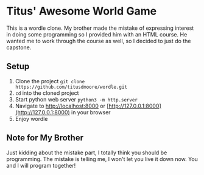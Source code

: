 # Titus' Awesome World Game
This is a wordle clone. My brother made the mistake of expressing interest in doing some programming so I provided him with an HTML course. He wanted me to work through the course as well, so I decided to just do the capstone.

## Setup
1. Clone the project `git clone https://github.com/titusdmoore/wordle.git`
2. `cd` into the cloned project
3. Start python web server `python3 -m http.server`
4. Navigate to [http://localhost:8000](http://localhost:8000) or [http://127.0.0.1:8000](http://127.0.0.1:8000) in your browser
5. Enjoy wordle

## Note for My Brother
Just kidding about the mistake part, I totally think you should be programming. The mistake is telling me, I won't let you live it down now. You and I will program together!
